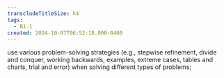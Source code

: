```yaml
---
transcludeTitleSize: h4
tags:
  - B1.1
created: 2024-10-07T06:52:18.000-0400
---
```

use various problem-solving strategies (e.g., stepwise refinement, divide and conquer, working backwards, examples, extreme cases, tables and charts, trial and error) when solving different types of problems;